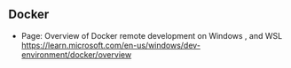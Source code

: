 
## Docker 
-  Page: Overview of Docker remote development on Windows , and WSL  https://learn.microsoft.com/en-us/windows/dev-environment/docker/overview
